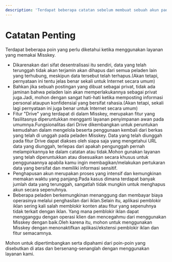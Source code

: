 ```yaml
---
description: 'Terdapat beberapa catatan sebelum membuat sebuah akun pada peladen Misskey.'
---
```


# Catatan Penting

Terdapat beberapa poin yang perlu diketahui ketika menggunakan layanan yang memakai Misskey.

- Dikarenakan dari sifat desentralisasi itu sendiri, data yang telah terunggah tidak akan terjamin akan dihapus dari semua peladen lain yang terhubung, meskipun data tersebut telah terhapus.(Akan tetapi, pernyataan ini tentu jelas benar sekali untuk Internet secara umum)
- Bahkan jika sebuah postingan yang dibuat sebagai privat, tidak ada jaminan bahwa peladen lain akan memperlakukannya sebagai privat juga.Jadi, mohon dengan sangat hati-hati ketika memposting informasi personal ataupun konfidensial yang bersifat rahasia.(Akan tetapi, sekali lagi pernyataan ini juga benar untuk Internet secara umum)
- Fitur "Drive" yang terdapat di dalam Misskey, merupakan fitur yang fasilitasnya diperuntukkan mengganti layanan penyimpanan awan pada umumnya.Fungsionalitas dari Drive dikembangkan untuk peruntukan kemudahan dalam mengelola beserta penggunaan kembali dari berkas yang telah di unggah pada peladen Misskey. Data yang telah diunggah pada fitur Drive dapat diakses oleh siapa saja yang mengetahui URL data yang diunggah, terlepas dari apakah pengunggah pernah melampirkannya ke dalam catatan atau tidak.Mohon gunakan layanan yang telah diperuntukkan atau disesuaikan secara khusus untuk penggunaannya apabila kamu ingin membagikan/melakukan pertukaran data yang bersifat dan memiliki informasi sensitif.
- Penghapusan akun merupakan proses yang intensif dan kemungkinan memakan waktu yang panjang.Pada kasus dimana terdapat banyak jumlah data yang terunggah, sangatlah tidak mungkin untuk menghapus akun secara sepenuhnya.
- Beberapa peladen berkemungkinan menanggung dan membayar biaya operasinya melalui penghasilan dari iklan.Selain itu, aplikasi pemblokir iklan sering kali salah memblokir konten atau fitur yang sepenuhnya tidak terkait dengan iklan. Yang mana pemblokir iklan dapat mengganggu dengan operasi klien dan mencegahmu dari menggunakan Misskey dengan baik.Oleh karena itu, mohon untuk menggunakan Misskey dengan menonaktifkan aplikasi/ekstensi pemblokir iklan dan fitur semacamnya.

Mohon untuk dipertimbangkan serta dipahami dari poin-poin yang disebutkan di atas dan bersenang-senanglah dengan menggunakan layanan kami.
